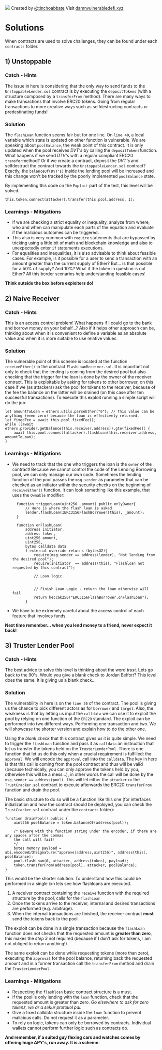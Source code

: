 ![](cover.png)
Created by [@tinchoabbate](https://twitter.com/tinchoabbate)
Visit [damnvulnerabledefi.xyz](https://damnvulnerabledefi.xyz)

# Solutions
When contracts are used to solve challenges, they can be found under each ```contracts``` folder.
⠀
⠀
## 1) Unstoppable
### Catch - Hints
The issue in here is considering that the only way to send funds to the ```UnstoppableLender.sol``` contract is by executing the ```depositTokens``` (with a structure composed by a ```transferFrom``` method). There are many ways to make transactions that involve ERC20 tokens. Going from regular transactions to more creative ways such as selfdestructing contracts or predestinating funds!

### Solution
The ```flashLoan``` function seems fair but for one line. On ```line 40```, a local variable which state is updated on other function is vulnerable. We are speaking about ```poolBalance```, the weak point of this contract. It is only updated when the pool receives *DVT's* by calling the ```depositTokens```function. What happens if we send *DTV's* with a regular compliant ERC20 ```transfer```method? Or if we create a contract, deposit the *DVT's* and selfdestruct the contract towards the ```UnstoppableLender.sol``` contract? Exactly, the ```balanceOf(DVT's)``` inside the lending pool will be increased and this change won't be tracked by the poorly implemented ```poolBalance``` state.

By implementing this code on the ```Exploit``` part of the test, this level will be solved.

    this.token.connect(attacker).transfer(this.pool.address, 1);

### Learnings - Mitigations
- If we are checking a strict equality or inequality, analyze from where, who and when can manipulate each parts of the equation and evaluate if the malicious outcomes can be triggered. 
- This also is very common with ```require``` statements that are bypassed by tricking using a little bit of math and blockchain knowledge and also to unexpectedly enter ```if``` statements executions. 
- For equalities and inequalities, it is also advisable to think about feasible cases. For example, is it possible for a user to send a transaction with an amount greater than the current supply of Ether? But... is that possible for a 50% of supply? And 10%? What if the token in question is not Ether? All this border scenarios help understanding feasible cases! 

**Think outside the box before exploiters do!**
⠀
⠀
⠀
## 2) Naive Receiver
### Catch - Hints
This is an access control problem! What happens if I could go to the bank and borrow money on your behalf...? Also if it helps other approach can be, thinking about when it is convenient to define a variable as an absolute value and when it is more suitable to use relative values.

### Solution
The vulnerable point of this scheme is located at the function ```receiveEther()``` in the contract ```FlashLoanReceiver.sol```. It is important not only to check that the lending is coming from the desired pool but also checking that the trigger for the loan is done by the owner of the receiver contract. This is exploitable by asking for tokens to other borrower, on this case if we (as attackers) ask the pool for tokens to the receiver, because of the fee the balance on the latter will be drained (on this case after ten successful transactions). 
To execute this exploit running a simple script will do the job:

    let amountToLoan = ethers.utils.parseEther("0"); // This value can be anything (even zero) because the loan is effectively returned.
    let fixedFee = await this.pool.fixedFee();
    while ((await ethers.provider.getBalance(this.receiver.address)).gte(fixedFee)) {
        await this.pool.connect(attacker).flashLoan(this.receiver.address, amountToLoan);     
    }

### Learnings - Mitigations
- We need to track that the one who triggers the loan is the ```owner``` of the contract! Because we cannot control the code of the Lending Borrowing pool, we can only manage our own code. Sometimes the lending function of the pool passes the ```msg.sender``` as parameter that can be checked as an initiator within the security checks on the beginning of ```receiveEther()``` function. It can look something like this example, that uses the ```Ownable``` modifier:

        function triggerLoan(uint256 _amount) public onlyOwner{
            // Here is where the flash loan is asked
            lender.flashLoan(IERC3156FlashBorrower(this), _amount);
        }

        function onFlashLoan(
            address initiator,
            address token, 
            uint256 amount, 
            uint256, 
            bytes calldata data
            ) external override returns (bytes32){
                require(msg.sender == address(lender), "Not lending from the desired pool");
                require(initiator  == address(this), "Flashloan not requested by this contract");

                // Loan logic.


                // Finish Loan Logic - return the loan otherwise will fail
                return keccak256("ERC3156FlashBorrower.onFlashLoan");
            }

- We have to be extremely careful about the access control of each feature that involves funds. 

**Next time remember... when you lend money to a friend, never expect it back!**
⠀
⠀
⠀
## 3) Truster Lender Pool
### Catch - Hints
The best advice to solve this level is thinking about the word *trust*. Lets go back to the 90's. Would you give a blank check to Jordan Belfort? This level does the same. It is giving us a blank check...

### Solution
The vulnerability in here is on the ```line 36``` of the contract. The pool is giving us the chance to pick different actors as for ```borrower``` and ```target```. Also, the weakness is that by letting us input the ```calldata``` we can use it to exploit the pool by relying on one function of the ```ERC20``` standard. The exploit can be performed into two different ways. Performing one transaction and two. We will showcase the shorter version and explain how to do the other one.

Using the *blank check* that this contract gives us it is quite simple. We need to trigger the ```flashLoan``` function and pass it as ```calldata``` an instruction that let us transfer the tokens held on the ```TrusterLenderPool```. There is one function that let us do this only when a crucial requirement is fulfilled: the ```approval```. We will encode the ```approval``` call into the ```calldata```. The key in here is that this call is coming from the pool contract and thus will be valid (because technically, you can only approve the tokens held by you, otherwise this will be a mess...), in other words the call will be done by the ```msg.sender == address(pool)```. This will let either the ```attacker``` or the ```TrustCracker.sol``` contract to execute afterwards the ERC20 ```transferFrom``` function and drain the pool.

The basic structure to do so will be a function like this one (for interfaces initialization and how the contract should be deployed, you can check the ```TrustCracker.sol``` 
contract under the ```contracts``` folder):

    function drainPool() public {
        uint256 poolBalance = token.balanceOf(address(pool));

        /* Beware with the function string under the encoder, if there are any spaces after the commas 
        the call will fail!
        */
        bytes memory payload = abi.encodeWithSignature("approve(address,uint256)", address(this), poolBalance);
        pool.flashLoan(0, attacker, address(token), payload);
        token.transferFrom(address(pool), attacker, poolBalance);
    }

This would be the shorter solution. To understand how this could be performed in a single txn lets see how flashloans are executed.
1) A receiver contract containing the ```receive``` function with the required structure by the pool, calls for the ```flashLoan```
2) Once the tokens arrive to the receiver, internal and desired transactions are performed (e.g. arbitrage).
3) When the internal transactions are finished, the receiver contract **must** send the tokens back to the pool.

The exploit can be done in a single transaction because the ```flashLoan``` function does not checks that the requested amount is **greater than zero**, this makes the *step 3* not required (because if I don't ask for tokens, I am not obliged to return anything!).  

The same exploit can be done while requesting tokens (more than zero), executing the ```approval``` for the pool balance, returning back the requested amount and in a former transaction call the ```transferFrom``` method and drain the ```TrusterLenderPool```.

### Learnings - Mitigations
- Respecting the ```flashloan``` basic contract structure is a must. 
- If the pool is only lending with the ```loan``` function, check that the requested amount is greater than zero. *Go elsewhere to ask for zero tokenz, we ar a sekur protokol pal.*
- Give a fixed calldata structure inside the ```loan``` function to prevent malicious calls. Do not request it as a parameter.
- To rely on logic, tokens can only be borrowed by contracts. Individual wallets cannot perform further logic such as contracts do.

**And remember, if a suited guy flexing cars and watches comes by offering huge APY's, run away. It is a scheme.**